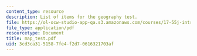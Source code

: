 ```yaml
---
content_type: resource
description: List of items for the geography test.
file: https://ol-ocw-studio-app-qa.s3.amazonaws.com/courses/17-55j-introduction-to-latin-american-studies-fall-2006/3cd3ca3151587fe4f2d70616321703af_map_test.pdf
file_type: application/pdf
resourcetype: Document
title: map_test.pdf
uid: 3cd3ca31-5158-7fe4-f2d7-0616321703af
---
```

